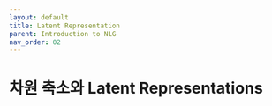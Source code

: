 ```yaml
---
layout: default
title: Latent Representation
parent: Introduction to NLG
nav_order: 02
---
```


# 차원 축소와 Latent Representations

